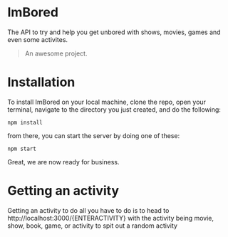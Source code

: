 # ImBored
The API to try and help you get unbored with shows, movies, games and even some activites.
> An awesome project.
# Installation 
To install ImBored on your local machine, clone the repo, open your terminal, navigate to the directory you just created, and do the following:
```
npm install
```
from there, you can start the server by doing one of these:
```
npm start
```
Great, we are now ready for business.

# Getting an activity
Getting an activity to do all you have to do is to head to
http://localhost:3000/{ENTERACTIVITY} with the activity being movie, show, book, game, or activity to spit out a random activity

